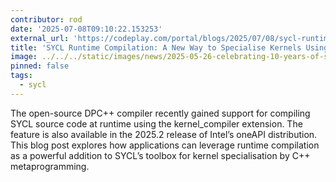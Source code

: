 ```yaml
---
contributor: rod
date: '2025-07-08T09:10:22.153253'
external_url: 'https://codeplay.com/portal/blogs/2025/07/08/sycl-runtime-compilation'
title: 'SYCL Runtime Compilation: A New Way to Specialise Kernels Using C++ Metaprogramming'
image: ../../../static/images/news/2025-05-26-celebrating-10-years-of-sycl.webp
pinned: false
tags:
  - sycl
---
```


The open-source DPC++ compiler recently gained support for compiling SYCL source code
at runtime using the kernel_compiler extension. The feature is also available in the 2025.2 
release of Intel’s oneAPI distribution. This blog post explores how applications can leverage 
runtime compilation as a powerful addition to SYCL’s toolbox for kernel specialisation by C++ metaprogramming.
